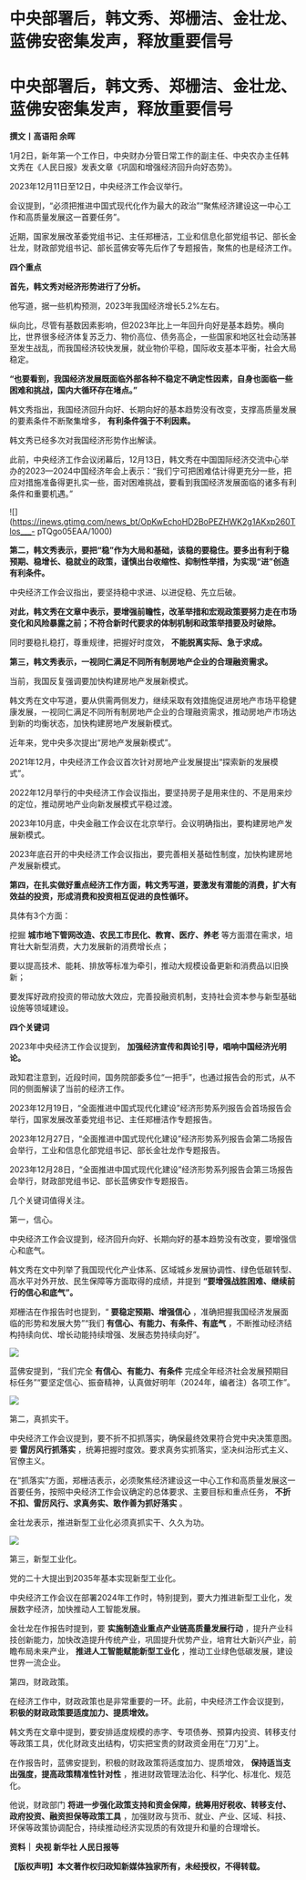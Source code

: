 # 中央部署后，韩文秀、郑栅洁、金壮龙、蓝佛安密集发声，释放重要信号

# 中央部署后，韩文秀、郑栅洁、金壮龙、蓝佛安密集发声，释放重要信号

**撰文丨高语阳 余晖**

1月2日，新年第一个工作日，中央财办分管日常工作的副主任、中央农办主任韩文秀在《人民日报》发表文章《巩固和增强经济回升向好态势》。

2023年12月11日至12日，中央经济工作会议举行。

会议提到，“必须把推进中国式现代化作为最大的政治”“聚焦经济建设这一中心工作和高质量发展这一首要任务”。

近期，国家发展改革委党组书记、主任郑栅洁，工业和信息化部党组书记、部长金壮龙，财政部党组书记、部长蓝佛安等先后作了专题报告，聚焦的也是经济工作。

**四个重点**

**首先，韩文秀对经济形势进行了分析。**

他写道，据一些机构预测，2023年我国经济增长5.2%左右。

纵向比，尽管有基数因素影响，但2023年比上一年回升向好是基本趋势。横向比，世界很多经济体复苏乏力、物价高位、债务高企，一些国家和地区社会动荡甚至发生战乱，而我国经济较快发展，就业物价平稳，国际收支基本平衡，社会大局稳定。

**“也要看到，我国经济发展既面临外部各种不稳定不确定性因素，自身也面临一些困难和挑战，国内大循环存在堵点。”**

韩文秀指出，我国经济回升向好、长期向好的基本趋势没有改变，支撑高质量发展的要素条件不断聚集增多， **有利条件强于不利因素。**

韩文秀已经多次对我国经济形势作出解读。

此前，中央经济工作会议闭幕后，12月13日，韩文秀在中国国际经济交流中心举办的2023—2024中国经济年会上表示：“我们宁可把困难估计得更充分一些，把应对措施准备得更扎实一些，面对困难挑战，要看到我国经济发展面临的诸多有利条件和重要机遇。”

![](https://inews.gtimg.com/news_bt/OpKwEchoHD2BoPEZHWK2g1AKxp260Tlos___-
pTQgo05EAA/1000)

**第二，韩文秀表示，要把“稳”作为大局和基础，该稳的要稳住。要多出有利于稳预期、稳增长、稳就业的政策，谨慎出台收缩性、抑制性举措，为实现“进”创造有利条件。**

中央经济工作会议指出，要坚持稳中求进、以进促稳、先立后破。

**对此，韩文秀在文章中表示，要增强前瞻性，改革举措和宏观政策要努力走在市场变化和风险暴露之前；不符合新时代要求的体制机制和政策举措要及时破除。**

同时要稳扎稳打，尊重规律，把握好时度效， **不能脱离实际、急于求成。**

**第三，韩文秀表示，一视同仁满足不同所有制房地产企业的合理融资需求。**

当前，我国反复强调要加快构建房地产发展新模式。

韩文秀在文中写道，要从供需两侧发力，继续采取有效措施促进房地产市场平稳健康发展，一视同仁满足不同所有制房地产企业的合理融资需求，推动房地产市场达到新的均衡状态，加快构建房地产发展新模式。

近年来，党中央多次提出“房地产发展新模式”。

2021年12月，中央经济工作会议首次针对房地产业发展提出“探索新的发展模式”。

2022年12月举行的中央经济工作会议指出，要坚持房子是用来住的、不是用来炒的定位，推动房地产业向新发展模式平稳过渡。

2023年10月底，中央金融工作会议在北京举行。会议明确指出，要构建房地产发展新模式。

2023年底召开的中央经济工作会议指出，要完善相关基础性制度，加快构建房地产发展新模式。

**第四，在扎实做好重点经济工作方面，韩文秀写道，要激发有潜能的消费，扩大有效益的投资，形成消费和投资相互促进的良性循环。**

具体有3个方面：

挖掘 **城市地下管网改造、农民工市民化、教育、医疗、养老** 等方面潜在需求，培育壮大新型消费，大力发展新的消费增长点；

要以提高技术、能耗、排放等标准为牵引，推动大规模设备更新和消费品以旧换新；

要发挥好政府投资的带动放大效应，完善投融资机制，支持社会资本参与新型基础设施等领域建设。

**四个关键词**

2023年中央经济工作会议提到， **加强经济宣传和舆论引导，唱响中国经济光明论。**

政知君注意到，近段时间，国务院部委多位“一把手”，也通过报告会的形式，从不同的侧面解读了当前的经济工作。

2023年12月19日，“全面推进中国式现代化建设”经济形势系列报告会首场报告会举行，国家发展改革委党组书记、主任郑栅洁作专题报告。

2023年12月27日，“全面推进中国式现代化建设”经济形势系列报告会第二场报告会举行，工业和信息化部党组书记、部长金壮龙作专题报告。

2023年12月28日，“全面推进中国式现代化建设”经济形势系列报告会第三场报告会举行，财政部党组书记、部长蓝佛安作专题报告。

几个关键词值得关注。

第一，信心。

中央经济工作会议提到，经济回升向好、长期向好的基本趋势没有改变，要增强信心和底气。

韩文秀在文中列举了我国现代化产业体系、区域城乡发展协调性、绿色低碳转型、高水平对外开放、民生保障等方面取得的成绩，并提到
**“要增强战胜困难、继续前行的信心和底气”。**

郑栅洁在作报告时也提到，“ **要稳定预期、增强信心** ，准确把握我国经济发展面临的形势和发展大势”“我们 **有信心、有能力、有条件、有底气**
，不断推动经济结构持续向优、增长动能持续增强、发展态势持续向好”。

![](https://inews.gtimg.com/news_bt/Os08TeKyz3-q-uFnWecHjjs2MAB1fP_CgFodQabS-4M8UAA/1000)

蓝佛安提到，“我们完全 **有信心、有能力、有条件**
完成全年经济社会发展预期目标任务”“要坚定信心、振奋精神，认真做好明年（2024年，编者注）各项工作”。

![](https://inews.gtimg.com/news_bt/OTfPbtu8BqtKOywKM6a-tB0o1aZoH1y-sPC7C7CUiAKuUAA/1000)

第二，真抓实干。

中央经济工作会议提到，要不折不扣抓落实，确保最终效果符合党中央决策意图。要 **雷厉风行抓落实**
，统筹把握时度效。要求真务实抓落实，坚决纠治形式主义、官僚主义。

在“抓落实”方面，郑栅洁表示，必须聚焦经济建设这一中心工作和高质量发展这一首要任务，按照中央经济工作会议确定的总体要求、主要目标和重点任务，
**不折不扣、雷厉风行、求真务实、敢作善为抓好落实** 。

金壮龙表示，推进新型工业化必须真抓实干、久久为功。

![](https://inews.gtimg.com/news_bt/OJtLgn1BCr3jM6Eyi17vi19hYtMLkGWL8fQarloRLtaR4AA/1000)

第三，新型工业化。

党的二十大提出到2035年基本实现新型工业化。

中央经济工作会议在部署2024年工作时，特别提到，要大力推进新型工业化，发展数字经济，加快推动人工智能发展。

金壮龙在作报告时提到，要 **实施制造业重点产业链高质量发展行动**
，提升产业科技创新能力，加快改造提升传统产业，巩固提升优势产业，培育壮大新兴产业，前瞻布局未来产业， **推进人工智能赋能新型工业化**
，推动工业绿色低碳发展，建设世界一流企业。

第四，财政政策。

在经济工作中，财政政策也是非常重要的一环。此前，中央经济工作会议提到， **积极的财政政策要适度加力、提质增效。**

韩文秀在文章中提到，要安排适度规模的赤字、专项债券、预算内投资、转移支付等政策工具，优化财政支出结构，切实把宝贵的财政资金用在“刀刃”上。

在作报告时，蓝佛安提到，积极的财政政策将适度加力、提质增效， **保持适当支出强度，提高政策精准性针对性** ，推进财政管理法治化、科学化、标准化、规范化。

他说，财政部门 **将进一步强化政策支持和资金保障，统筹用好税收、转移支付、政府投资、融资担保等政策工具**
，加强财政与货币、就业、产业、区域、科技、环保等政策协调配合，持续推动经济实现质的有效提升和量的合理增长。

**资料｜ 央视 新华社 人民日报等**

**【版权声明】本文著作权归政知新媒体独家所有，未经授权，不得转载。**

